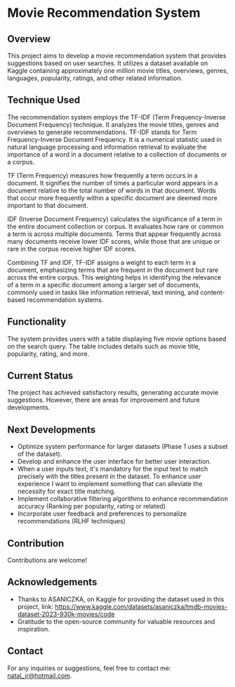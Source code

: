 # Movie Recommendation System

## Overview
This project aims to develop a movie recommendation system that provides suggestions based on user searches. It utilizes a dataset available on Kaggle containing approximately one million movie titles, overviews, genres, languages, popularity, ratings, and other related information.

## Technique Used
The recommendation system employs the TF-IDF (Term Frequency-Inverse Document Frequency) technique. It analyzes the movie titles, genres and overviews to generate recommendations.
TF-IDF stands for Term Frequency-Inverse Document Frequency. It is a numerical statistic used in natural language processing and information retrieval to evaluate the importance of a word in a document relative to a collection of documents or a corpus.

TF (Term Frequency) measures how frequently a term occurs in a document. It signifies the number of times a particular word appears in a document relative to the total number of words in that document. Words that occur more frequently within a specific document are deemed more important to that document.

IDF (Inverse Document Frequency) calculates the significance of a term in the entire document collection or corpus. It evaluates how rare or common a term is across multiple documents. Terms that appear frequently across many documents receive lower IDF scores, while those that are unique or rare in the corpus receive higher IDF scores.

Combining TF and IDF, TF-IDF assigns a weight to each term in a document, emphasizing terms that are frequent in the document but rare across the entire corpus. This weighting helps in identifying the relevance of a term in a specific document among a larger set of documents, commonly used in tasks like information retrieval, text mining, and content-based recommendation systems.

## Functionality
The system provides users with a table displaying five movie options based on the search query. The table includes details such as movie title, popularity, rating, and more.

## Current Status
The project has achieved satisfactory results, generating accurate movie suggestions. However, there are areas for improvement and future developments.

## Next Developments
- Optimize system performance for larger datasets (Phase 1 uses a subset of the dataset).
- Develop and enhance the user interface for better user interaction.
- When a user inputs text, it's mandatory for the input text to match precisely with the titles present in the dataset. To enhance user experience I want to implement something that can alleviate the necessity for exact title matching.
- Implement collaborative filtering algorithms to enhance recommendation accuracy (Ranking per popularity, rating or related)
- Incorporate user feedback and preferences to personalize recommendations (RLHF techniques)


## Contribution
Contributions are welcome!

## Acknowledgements
- Thanks to ASANICZKA, on Kaggle for providing the dataset used in this project, link: https://www.kaggle.com/datasets/asaniczka/tmdb-movies-dataset-2023-930k-movies/code
- Gratitude to the open-source community for valuable resources and inspiration.

## Contact
For any inquiries or suggestions, feel free to contact me: natal_jr@hotmail.com.

